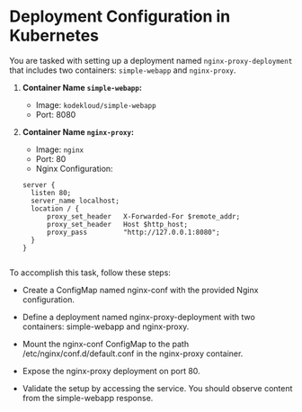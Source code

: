 # Deployment Configuration in Kubernetes

You are tasked with setting up a deployment named `nginx-proxy-deployment` that includes two containers: `simple-webapp` and `nginx-proxy`.

1. **Container Name `simple-webapp`:**
   - Image: `kodekloud/simple-webapp`
   - Port: 8080

2. **Container Name `nginx-proxy`:**
   - Image: `nginx`
   - Port: 80
   - Nginx Configuration:
   ```nginx
   server {
     listen 80;
     server_name localhost;
     location / {
         proxy_set_header   X-Forwarded-For $remote_addr;
         proxy_set_header   Host $http_host;
         proxy_pass         "http://127.0.0.1:8080";
     }
   }


To accomplish this task, follow these steps:

* Create a ConfigMap named nginx-conf with the provided Nginx configuration.

* Define a deployment named nginx-proxy-deployment with two containers: simple-webapp and nginx-proxy.

* Mount the nginx-conf ConfigMap to the path /etc/nginx/conf.d/default.conf in the nginx-proxy container.

* Expose the nginx-proxy deployment on port 80.

* Validate the setup by accessing the service. You should observe content from the simple-webapp response.